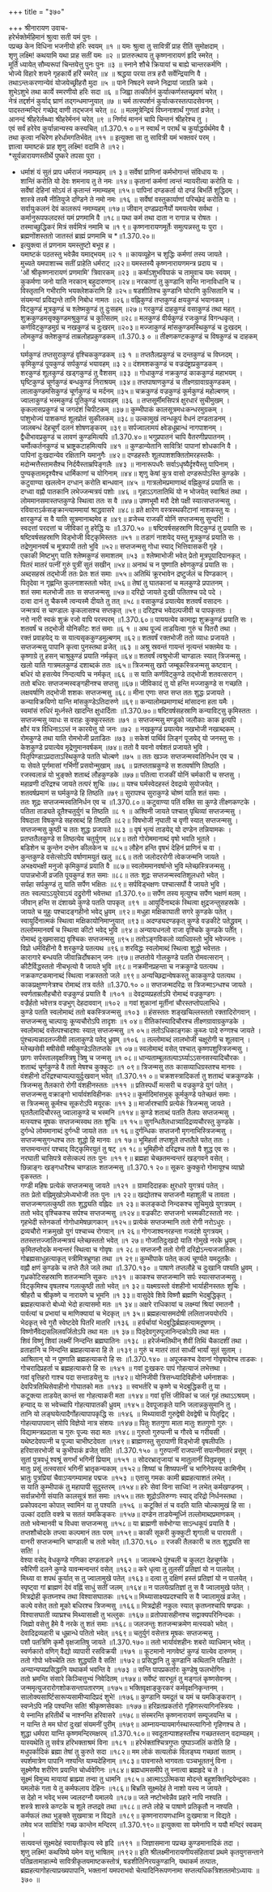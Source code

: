 +++
title = "३७०"

+++
श्रीनारायण उवाच-  
हरेर्भक्तेर्महिमानं श्रुत्वा सती यमं पुनः ।  
पप्रच्छ केन विधिना भजनीयो हरिः स्वयम् ॥१ ॥
यमः श्रुत्वा तु सावित्रीं प्राह रीतिं सुमोक्षदाम् ।  
शृणु लक्ष्मि! कथयामि यथा प्राह सतीं यमः ॥२ ॥
प्रातरुत्थाय तु कृष्णनारायणं हृदि स्मरेत् ।  
मूर्तिं ध्यायेत् सौम्यरूपां चिन्तयेत्तु पुनः पुनः ॥३ ॥
स्नाने शौचे क्रियायां च बाह्ये चान्तरकर्मणि ।  
भोज्ये विहारे शयने गृहकार्ये हरिं स्मरेत् ॥४ ॥
श्रद्धया परया तत्र हरौ सर्वेन्द्रियाणि वै ।  
तथाऽन्तःकरणान्येवं योजयेच्छ्रीहरौ मुदा ॥५ ॥
पाने निषदने स्वप्ने निद्रायां जाग्रति क्रमे ।  
शुभेऽशुभे तथा कार्ये स्मरणीयो हरिः सदा ॥६ ॥
जिह्वा तत्कीर्तनं कुर्यात्कर्णस्तच्छ्रवणं चरेत् ।  
नेत्रं तद्दर्शनं कुर्याद् घ्राणं तद्गन्धमाप्नुयात् ॥७ ॥
चर्म तत्स्पर्शनं कुर्यात्करस्तत्पादसेवनम् ।  
पादस्तन्मन्दिरं गच्छेद् वाणी तद्भजनं चरेत् ॥८ ॥
मलमूत्रेन्द्रियं विघ्ननाशार्थं गुणतां व्रजेत् ।  
आनन्दं श्रीहरेर्लब्ध्वा श्रीहरेर्मननं चरेत् ॥९ ॥
निर्णयं माननं चापि चिन्तनं श्रीहरेश्च तु ।  
एवं सर्वं हरेरेव कुर्यान्नान्यस्य कस्यचित् ॥1.370.१ ०॥
न स्वार्थं न परार्थं च कुर्याद्धर्यर्थमेव वै ।  
तथा कृत्वा नचिरेण हरेर्धामगतिर्भवेत् ॥११ ॥
इत्युक्ता सा तु सावित्री यमं भक्तवरं परम् ।  
ज्ञात्वा यमाष्टकं प्राह शृणु लक्ष्मि! वदामि ते ॥१२।  
*सूर्यन्नारायणस्तीर्थे पुष्करे तपसा पुरा ।  
* धर्माशं यं सुतं प्राप धर्मराजं नमाम्यहम् ॥१ ३॥
सर्वेषां प्राणिनां कर्मभोगान्तं संविधाय यः ।  
शान्तिं करोति यो देवः शमनाय तु ते नमः ॥१४॥
कृतानां कर्मणां त्वन्तं न्यायरीत्या करोति यः ।  
सर्वेषां देहिनां सोऽयं तं कृतान्तं नमाम्यहम् ॥१५॥
पापिनां दण्डकर्ता यो दण्डं बिभर्ति शुद्धिदम् ।  
शास्त्रे तस्मै नीतियुजे दण्डिने ते नमो नमः ॥१६ ॥
सर्वेषां वस्तुकार्याणां परिच्छेदं करोति यः ।  
सर्वायुःकलनं देवं कालरूपं नमाम्यहम् ॥१७॥
जीवान् दण्डप्रदानैर्यो यमयत्येव सर्वथा ।  
कर्मानुरूपफलदस्तं यमं प्रणमामि वै ॥१८॥
यथा कर्म तथा दाता न रागान्न च रोषतः ।  
तस्माच्छुद्धिकरं मित्रं सर्वमित्रं नमामि च ॥१ ९॥
कृष्णनारायणमूर्तेः समुत्पन्नस्तु यः पुरा ।  
ब्रह्मणोंशस्ततो जातस्तं ब्राह्मं प्रणमामि च *॥1.370.२०॥
* इत्युक्त्वा तं प्रणनाम यमस्तुष्टो बभूव ह ।  
यमाष्टकं पठतस्तु भवेन्नैव यमाद्भयम् ॥२ १ ॥
कायव्यूहेन च शुद्धिः कर्मणां तस्य जायते ।  
मुच्यते यमपाशाच्च सतीं प्राहेति धर्मराट् ॥२२॥
यमस्तस्यै कृष्णनारायणमन्त्र प्रदाय च ।  
'ओं श्रीकृष्णनारायणं प्रणमामि' त्रिवारकम् ॥२३ ॥
कर्माऽशुभविपाकं च तामुवाच यमः स्वयम् ।  
कुकर्मणा जनो याति नरकान् बहुदारुणान् ॥२४॥
नरकाणां तु कुण्डानि सन्ति नानाविधानि च ।  
विस्तृतानि गभीराणि भयक्लेशकराणि हि ॥२५॥
षडशीतिश्च कुण्डानि घोराणि कुत्सितानि च ।  
संयमन्यां प्रविद्यन्ते तानि निबोध नामतः ॥२६॥
वह्निकुण्डं तप्तकुण्डं क्षयकुण्डं भयानकम् ।  
विट्कुण्डं मूत्रकुण्डं च श्लेष्मकुण्डं तु दुःसहम् ॥२७॥
गरकुण्डं दाहकुण्डं वसाकुण्डं तथा महत् ।  
शुक्रकुण्डमसृक्कुण्डमश्रुकुण्डं च कुत्सितम् ॥२८॥
मलकुण्डं वीर्यकुण्डं रजःकुण्डं विगन्धकृत् ।  
कर्णविट्कुण्डमुग्रं च नखकुण्डं च दुःखरम् ॥२०३॥
मज्जाकुण्डं मांसकुण्डमस्थिकुण्डं च दुःखदम् ।  
लोमकुण्डं क्लेशकुण्डं ताम्रलोहप्रकुण्डकम् ॥1.370.३ ० ॥
तीक्ष्णकण्टककुण्डं च विषकुण्डं च दाहकम् ।  
घर्मकुण्डं तप्तसुराकुण्डं वृश्चिककुण्डकम् ॥३ १ ॥
तप्ततैलप्रकुण्डं च दन्तकुण्डं च विघ्नदम् ।  
कृमिकुण्डं पूयकुण्डं सर्पकुण्डं भयावहम् ॥३ २॥
दंशमशककुण्डं च वज्रदंष्ट्राप्रकुण्डकम् ।  
शरकुण्डं शूलकुण्डं खड्गकुण्डं तु वैशसम् ॥३३ ॥
गोधाकुण्डं नक्रकुण्डं काककुण्डं महाभयम् ।  
घृष्टिकुण्डं चूर्णकुण्डं बन्धकुण्डं निराश्रयम् ॥३४॥
तप्तपाषाणकुण्डं च तीक्ष्णग्रावाग्रकुण्डकम् ।  
लालाकुण्डमसिकुण्डं चूर्णकुण्डं च मर्दनम् ॥३५॥
चक्रकुण्डं वज्रकुण्डं कूर्मकुण्डं महोल्बणम् ।  
ज्वालाकुण्डं भस्मकुण्डं पूतिकुण्डं भयावहम् ॥३६ ॥
तप्तसूर्मीमसिपत्रं क्षुरधारं सुचीमुखम् ।  
कृकलासप्रकुण्डं च जगदंशं चिपीटकम् ॥३७॥
कुम्भीपाकं कालसूत्रमधःकन्धरमुग्रकम् ।  
पांशुभोज्यं पाशकण्ठं शूलप्रोतं सुकीलकम् ॥३८॥
उल्कामुखं त्वन्धकूपं वेधनं दण्डताडनम् ।  
जालबन्धं देहचूर्णं दलनं शोषणङ्करम् ॥३९॥
सर्पज्वालामयं क्ष्वेडधूम्रान्धं नागपाशनम् ।  
द्वैधीभावप्रकुण्डं च लावणं कुण्डमित्यपि ॥1.370.४०॥
भगुप्रपातनं चापि वैतरणीप्रपातनम् ।  
चर्मोत्कर्तनकुण्डं च भ्राष्ट्रकटाहमित्यपि ॥४१ ॥
कुण्डान्येतानि सावित्रि! पापानां शोधकानि वै ।  
पापिनां दुःखदान्येव रक्षितानि यमानुगैः ॥४२॥
दण्डहस्तैः शूलपाशशक्तितोमरहस्तकैः ।  
मदोन्मत्तैस्तामसैश्च निर्दयैस्ताम्रपिङ्गलैः ॥४३ ॥
नानारूपधरैः सर्वाऽधृष्यैर्दृश्यैस्तु पापिनाम् ।  
पुण्यकृतामदृश्यैश्च धार्मिकाणां च योगिनाम् ॥४४॥
शृणु केषां कुत्र वासो दण्डरूपोऽस्ति कुण्डके ।  
कटुवाण्या खलत्वेन दग्धान् करोति बान्धवान् ॥४५ ॥
गात्रलोमप्रमाणाब्दं वह्निकुण्डं प्रयाति सः ।  
दग्ध्वा वह्नौ पातकानि लभेज्जन्मत्रयं पशोः ॥४६ ॥
गृहाऽऽगतातिथिं यो न भोजयेत् स्वाश्रितं तथा ।  
लोममानसमास्तप्तकुण्डे स्थित्वा ततः स वै ॥४७॥
उष्णभूमौ मरौ देशे पक्षी स्यात्सप्तजन्मसु ।  
रविवाराऽर्कसङ्क्रान्त्याममायां श्राद्धवासरे ॥४८॥
व्रते क्षारेण वस्त्रस्थकीटानां नाशकस्तु यः ।  
क्षारकुण्डं स वै याति सूत्रमानाब्दमेव ह ॥४९॥
व्रजेच्च राजकीं योनिं सप्तजन्मसु सुन्दरि! ।  
स्वदत्तां परदत्तां च जीविकां तु हरेद्धि यः ॥1.370.५० ॥
षष्टिवर्षसहस्राणि विट्कुण्डं तु प्रयाति सः ।  
षष्टिवर्षसहस्राणि विड्भोजी विट्कृमिस्ततः ॥५१ ॥
तडागं नाशयेद् यस्तु मूत्रकुण्डं प्रयाति सः ।  
तद्रेणुमानवर्षं च मूत्रपायी ततो भुवि ॥५२॥
सप्तजन्मसु गोधा स्याद् भित्तिवासकरी गृहे ।  
एकाकी मिष्टभुग् याति श्लेष्मकुण्डं समाशतम् ॥५३ ॥
श्लेष्माभोजी भवेत् प्रेतो मूत्रपूयादिपानकृत् ।  
पितरं मातरं पत्नीं गुरुं पुत्रीं सुतं सखीन् ॥५४॥
अनाथं च न पुष्णाति क्ष्वेणकुण्डं प्रयाति सः ।  
अब्दसहस्रं तद्भोजी ततः प्रेतः शतं समाः ॥५५॥
अतिथिं क्रूरभावेन द्रष्टुर्जलं च पिण्डकान् ।  
पितृदेवा न गृह्णन्ति कुलनाशस्ततो भवेत् ॥५६॥
तेषां तु घातकानां च मलकुण्डे प्रपातनम् ।  
शतं समा मलभोजी ततः स सप्तजन्मसु ॥५७॥
दरिद्रो जायते दुःखी पतितश्च पदे पदे ।  
दत्वा दानं तु चैकस्मै त्वन्यस्मै दीयते तु तत् ॥५८॥
वसाकुण्डं प्रयात्येव शतवर्षं वसादनः ।  
जन्मत्रयं स चाण्डालः कृकलासश्च सप्तकृत् ॥५९॥
दरिद्रश्च भवेदल्पजीवी च पापकृत्ततः ।  
नरो नारी स्वकं शुक्रं रजो वापि परस्परम् ॥1.370.६०॥
पाययत्येव कामाद्वा शुक्रकुण्डं प्रयाति सः ।  
शतवर्षं च तद्भोजी योनिकीटः शतं समाः ॥६ १ ॥
अथ पूज्यं ताडयित्वा गुरुं च पितरौ तथा ।  
रक्तं प्रवाहयेद् यः स यात्यसृककुण्डमुल्बणम् ॥६२॥
शतवर्षं रक्तभोजी ततो व्याधः प्रजायते ।  
सप्तजन्मसु पापानि कृत्वा पुनस्तथा व्रजेत् ॥६३ ॥
अश्रु स्रवन्तं गायन्तं नृत्यन्तं भक्तमेव यः ।  
कृष्णाग्रे तु हसन् चाश्रुकुण्डं प्रयाति नर्मकृत् ॥६४॥
शतवर्षं त्वश्रुभोजी चाण्डालः स्यात् त्रिजन्मसु ।  
खलो याति गात्रमलकुण्डं दशाब्दकं ततः ॥६५॥
त्रिजन्मसु खरो जम्बूकस्त्रिजन्मसु कष्टवान् ।  
बधिरं यो हसत्येव निन्दत्यपि च नर्मकृत् ॥६६ ॥
स याति कर्णविट्कुण्डे तद्भोजी शतवत्सरान् ।  
ततो बधिरः सप्तजन्मस्वङ्गहीनश्च सप्तसु ॥६७॥
जीविकादं तु यो हन्ति मज्जाकुण्डे स गच्छति ।  
लक्षवर्षाणि तद्भोजी शशकः सप्तजन्मसु ॥६८॥
मीना एणाः सप्त सप्त ततः शुद्धः प्रजायते ।  
कन्याविक्रयिणो यान्ति मांसकुण्डेऽतिदारुणे ॥६९॥
कन्यालोमप्रमाणाब्दं मांसादना हता यमैः ।  
स्वमांसं रुधिरं मूर्ध्नस्ते खादन्ति क्षुधार्दिताः ॥1.370.७०॥
षष्टिवर्षसहस्राणि कन्याविट्सु कृमिस्ततः ।  
सप्तजन्मसु व्याधः स वराहः कुक्कुरस्ततः ॥७१ ॥
सप्तजन्मसु मण्डूको जलौकाः काक इत्यपि ।  
क्षौरं यत्र विधिनाऽऽप्तं न कारयेत्तु यो जनः ॥७२ ॥
नखकुण्डं प्रयात्येव नखभोजी नखाब्दकम् ।  
रोमकुण्डे तथा याति रोमभोजी प्रताडितः ॥७३ ॥
सकेशं पार्थिवं लिङ्गं पूजयेद् यो जनस्तु सः ।  
केशकुण्डे प्रयात्येव मृद्रेणुमानवर्षकम् ॥७४॥
ततो वै यवनो वर्षशतं प्रजायते भुवि ।  
पितृपिण्डाऽप्रदाताऽस्थिकुण्डे पतति चोल्बणे ॥७५ ॥
ततः खञ्जः सप्तजन्मस्वतिनिर्धन एव च ।  
यः सेवते पूर्णमासां गर्भिणीं प्रसवोन्मुखाम् ॥७६ ॥
प्रतप्तताम्रकुण्डे स शतवर्षाणि तिष्ठति ।  
रजस्वलान्नं यो भुङ्क्ते शताब्दं लौहकुण्डके ॥७७॥
पतित्वा राजकीं योनिं चर्मकारी च सप्तसु ।  
महाव्रणी दरिद्रश्च जायते तत्परं शुचिः ॥७८॥
यश्च घर्मस्वेदहस्तं देवद्रव्ये सुयोजयेत् ।  
शतवर्षप्रमाणं स घर्मकुण्डे हि तिष्ठति ॥७९॥
सुरापश्च सुराकुण्डे चोष्णं याति शतं समाः ।  
ततः शूद्रः सप्तजन्मस्वतिनिर्धन एव च ॥1.370.८०॥
कटुवाण्या पतिं वक्ति सा कुण्डे तीक्ष्णकण्टके ।  
पतिता ताड्यते दूतैश्चतुर्युगं च तिष्ठति ॥८ १ ॥
अश्विनी जायते पश्चात् पृथिव्यां सप्तजन्मसु ।  
विषदाता विषकुण्डे सहस्राब्दं हि तिष्ठति ॥८२॥
विषभोजी नृघाती च वृणी स्यात् सप्तजन्मसु ।  
सप्तजन्मसु कुष्ठी च ततः शुद्धः प्रजायते ॥८३ ॥
वृषं भृत्यं ताडयेद् यो दण्डेन तन्नियामकः ।  
प्रतप्ततैलकुण्डे स तिष्ठत्येव चतुर्युगम् ॥८४॥
ततो गोरोममानाब्दं वृषो भवति भूतले ।  
बडिशेन च कुन्तेन दन्तेन कीलकेन च ॥८५॥
लौहेन हन्ति वृषभं देहिनं प्राणिनं च वा ।  
कुन्तकुण्डे वसेत्सोऽपि वर्षाणामयुतं खलु ॥८६॥
ततो जलोदररोगी त्वेकजन्मनि जायते ।  
अभक्ष्यभक्षी मनुजो कृमिकुण्डं प्रयाति वै ॥८७॥
स्वलोममानवर्षान्ते भुवि म्लेच्छस्त्रिजन्मसु ।  
पापान्नभोजी व्रजति पूयकुण्डं शत समाः ॥८८॥
ततः शूद्रः सप्तजन्मस्वतिशूलधरो भवेत् ।  
सर्पहा सर्पकुण्डं तु याति सर्पेण भक्षितः ॥८९॥
सर्पविड्भक्षणः पश्चात्सर्पो वै जायते भुवि ।  
ततः स्वल्पाऽऽयुरेवाऽयं दद्रुरोगी भवेत्तथा ॥1.370.९०॥
सर्पेण तस्य मृत्युश्च सर्पेण भक्षणं मतम् ।  
जीवान् हन्ति स दंशाख्ये कुण्डे पतति पापकृत् ॥९१ ॥
आयुर्दिनाब्दकं स्थित्वा क्षुद्रजन्तुसहस्रके ।  
जायते च मुहुः पश्चादङ्गहीनो भवेद् ध्रुवम् ॥९२॥
मधुहा मक्षिकाघाती सगरे कुण्डके पतेत् ।  
स्वायुर्दिनात्मकं स्थित्वा मक्षिकायोनिमाप्नुयात् ॥९३॥
अदण्ड्यदण्डकृत् कुण्डे वज्रकीटे पतेद्ध्रुवम् ।  
तल्लोममानवर्षं च स्थित्वा कीटो भवेद् भुवि ॥९४॥
अन्यायधनलो राजा वृश्चिके कुण्डके पतेत् ।  
रोमाब्दं दुःखमासाद्य वृश्चिकः सप्तजन्मसु ॥९५॥
ततोऽङ्गविकलो व्याधिग्रस्तो भुवि भवेज्जनः ।  
विप्रो धर्मविहीनो वै शरकुण्डे पतत्यथ ॥९६॥
शरविद्धः स्वलोमाब्दं स्थित्वा शुद्धो भवेत्ततः ।  
कारागारे बन्धयति जीवान्निर्दोषकान् जनः ॥९७॥
तप्ततोये गोलकुण्डे पतति रोमवत्सरान् ।  
कीटैर्विद्धस्ततो नीचभृत्यो वै जायते भुवि ॥९८॥
नक्रमीनप्रहन्ता च नक्रकुण्डे पतत्यथ ।  
नक्रकण्टकमानाब्दं स्थित्वा नक्रस्ततो जले ॥९९॥
अन्यच्छिद्रान्वेषकस्तु काककुण्डे पतत्यथ ।  
काकप्रक्षुण्णनेत्रश्च रोमाब्दं तत्र वर्तते ॥1.370.१० ०॥
सप्तजन्मदरिद्रः स त्रिजन्माऽन्धश्च जायते ।  
स्वर्णताम्रलौहचौरो वज्रकुण्डं प्रयाति वै ॥१०१ ॥
देवद्रव्यप्रहर्ताऽपि रोमाब्दं वज्रकुण्डगः ।  
वज्रैर्हतो भवेत्तत्र वज्रभुग् देहदाववान् ॥१०२ ॥
गवां शुकानां मूर्तीनां चौरस्तप्तोपलाभिधे ।  
कुण्डे पतति स्वलोमाब्दं ततो बकस्त्रिजन्मसु ॥१०३ ॥
हंसस्ततः शङ्खचिल्लस्ततो रक्तादिरोगवान् ।  
सप्तजन्मसु चाल्पायुः कूप्यचौरोऽपि तादृशः ॥१ ०४॥
रीतिकांस्यादिचौरश्च तीक्ष्णग्रावाग्रकुण्डके ।  
स्वलोमाब्दं वसेत्पश्चादश्वः स्यात् सप्तजन्मसु ॥१ ०५॥
ततोऽधिकाङ्गकः कुब्जः पादे रुग्णश्च जायते ।  
पुंश्चल्यन्नादतज्जीवी लालाकुण्डे पतेद् ध्रुवम् ॥१०६ ॥
तल्लोमाब्दं लालभोजी चक्षूरोगी च शूलवान् ।  
म्लेच्छसेवी मषीसेवी मषीकुण्डेऽतितप्तके ॥१ ०७॥
स्वलोमाब्दं वसेत् पश्चात् कृष्णपशुस्त्रिजन्मसु ।  
छागः सर्पस्तालवृक्षस्त्रिषु त्रिषु च जन्मसु ॥१ ०८॥
धान्यताम्बूलतल्पाऽर्घ्याऽऽसनसस्यादिचौरकः ।  
शताब्दं चूर्णकुण्डे वै ततो मेषश्च कुक्कुटः ॥१ ०९॥
त्रिजन्मसु ततः कासव्याधिग्रस्तश्च मानवः ।  
वंशहीनो दरिद्रश्चाप्यल्पायुर्दुःखवान् भवेत् ॥1.370.११ ०॥
चक्रशस्त्रादिकर्ता तु शताब्दं चक्रकुण्डके ।  
त्रिजन्मसु तैलकारो रोगी वंशहीनस्ततः ॥१११ ॥
प्रतिस्पर्धी मत्सरी च वज्रकुण्डे युगं पतेत् ।  
सप्तजन्मसु वक्राङ्गो भार्यावंशविहीनकः ॥११२॥
कूर्मादिमांसभुक् कूर्मकुण्डे पतेच्छतं समाः ।  
स त्रिजन्मसु कूर्मश्च सूकरोऽपि मयूरकः ॥११ ३॥
मार्जारश्चापि प्रत्येकं त्रिजन्मसु जायते ।  
घृततैलादिचौरस्तु ज्वालाकुण्डे च भस्मनि ॥११४॥
कुण्डे शताब्दं पतति तैलपः सप्तजन्मसु ।  
मत्स्यश्च मूषकः सप्तजन्मस्वथ ततः शुचिः ॥१ १५॥
सुगन्धितैलधात्र्यादिद्रव्यचौरस्तु कुण्डके ।  
दुर्गन्धे लोममानाब्दं दुर्गन्धी जायते ततः ॥१ १६॥
दुर्गन्धिकः सप्तजनौ मृगनाभिस्त्रिजन्मसु ।  
सप्तजन्मसुगन्धश्च ततः शुद्धो हि मानवः ॥१ १७॥
भूमिहर्ता तप्तशूले तप्ततैले पतेत् ततः ।  
सप्तमन्वन्तरं पश्चाद् विट्कृमिरयुतं तु षट् ॥१ १८॥
भूमिहीनो दरिद्रश्च ततो वै शुद्ध एव सः ।  
नरघाती चासिपत्रे वसेत्कल्पं ततः पुनः ॥११ ९॥
ब्रह्महा चेच्छतमन्वन्तरं खड्गवने वसेत् ।  
छिन्नाङ्गः खङ्गधारैश्च चाण्डालः शतजन्मसु ॥1.370.१ २०॥
सूकरः कुक्कुरो गोमायूश्च व्याघ्रो वृकस्ततः ।  
गण्डी महिषः प्रत्येकं सप्तजन्मसु जायते ॥१२१ ॥
ग्रामादिदाहकः क्षुरधारे युगत्रयं पतेत् ।  
ततः प्रेतो वह्निमुखोऽमेध्यभोजी ततः पुनः ॥१ २२॥
खद्योतश्च सप्तजनौ महाशूली च तावता ।  
सप्तजन्मगलत्कुष्ठी ततः शुद्ध्यति वह्निदः ॥१ २३॥
कलङ्कदो निन्दकश्च सूचिमुखे युगत्रयम् ।  
ततो भवेद् वृश्चिकश्च सर्पश्च सप्तजन्मसु ॥१२४॥
वज्रकीटः सप्तजनो भस्मकीटस्ततो नरः ।  
गृहभेदी स्तेनकर्ता गोगोधामेषछागकान् ॥१२५॥
प्रत्येकं सप्तजन्मानि ततो रोगी नरोऽधुरः ।  
द्रव्यचौरो नक्रमुखो युगं पश्चाच्च रोगवान् ॥१ २६॥
गोगजाश्वनरहन्ता गजदंशे युगत्रयम् ।  
ततस्तत्तज्जातिजन्मत्रयं म्लेच्छस्ततो भवेत् ॥१ २७॥
गोजातिदुःखदो याति गोमुखे नरके ध्रुवम् ।  
कृमितप्तोदके मन्वन्तरं स्थित्वा च गोवृषः ॥१ २८॥
सप्तजनौ ततो रोगी दरिद्रोऽन्त्यजजातिकः ।  
गोब्रह्मसाधुहत्याकृत् स्त्रीमित्रभ्रूणहा तथा ॥१ २९॥
कुम्भीपाके पतेत् कल्पं चूर्ण्यते यमदूतकैः ।  
वह्नौ क्षणं कुण्डके च तप्ते तैले जले तथा ॥1.370.१३० ॥
पाषाणे तप्तलौहे च दुःखानि पश्यति ध्रुवम् ।  
गृध्रकोटिसहस्राणि शतजन्मानि सूकरः ॥१३१ ॥
काकश्च सप्तजन्मानि सर्पः स्यात्सप्तजन्मसु ।  
विट्कृमिश्च वृषलश्च गलत्कुष्ठी ततो भवेत् ॥१ ३२॥
यक्ष्मग्रस्तो वंशहीनो भार्याहीनस्ततः शुचिः ।  
श्रीहरौ च श्रीकृष्णे च नारायणे च भूमनि ॥१ ३३॥
वासुदेवे शिवे विष्णौ ब्रह्मणि भेदबुद्धिकृत् ।  
ब्रह्महत्याकरो बोध्यो भेदो हत्यासमो मतः ॥१ ३४॥
अक्षरे राधिकायां च लक्ष्म्यां श्रियां रमातनौ ।  
पार्वत्यां च प्रभायां च माणिक्यायां च भेदकृत् ॥१ ३५॥
ब्रह्महत्यासमदोषी ललिताजययोरपि ।  
भेदकृत् स्वे गुरौ स्वेष्टदेवे पितरि मातरि ॥१३६ ॥
हर्यर्चायां भेदबुद्धिर्ब्रह्महत्यामदूषणम् ।  
विष्णोर्नैवेद्यसलिलवर्जितोऽपि तथा मतः ॥१ ३७॥
पितृदेवगुरुपूजानिन्दकोऽपि तथा मतः ।  
शिवं विष्णुं शिवां लक्ष्मीं निन्दन्ति ब्रह्मघातिनः ॥१३८ ॥
हरेर्जन्मतिथीन् शैवीं तिथिं चैकादशीं तथा ।  
व्रताहानि च निन्दन्ति ब्रह्महत्याकरा हि ते ॥१३९॥
गुरुं च मातरं तातं साध्वीं भार्यां सुतं सुताम् ।  
आश्रितान् यो न पुष्णाति ब्रह्महत्याकरो हि सः ॥1.370.१४० ॥
अपूजकश्च देवानां गोवृषादेश्च ताडकः ।  
गोचरादिप्रहर्ता च ब्रह्महत्याकरो हि सः ॥१४१ ॥
गवां दुःखकरः पापं गोहत्याजं लभेत्तथा ।  
गवां वृत्तिहरो गाश्च पदा सन्ताडयेत्तु यः ॥१४२॥
योनिजीवी त्रिसन्ध्यादिविहीनो धर्मनाशकः ।  
देवपित्रतिथिसेवाहीनो गोघातको मतः ॥१४३ ॥
स्वभर्तरि च कृष्णे च भेदबुद्धिकरी तु या ।  
कटूक्त्या ताडयेत् कान्तं सा गोहत्याकरी मता ॥१४४॥
गवां वृत्तिं जीविकां च जलं गृहं तथाऽऽश्रयम् ।  
हन्याद् यः स भवेच्चापि गोहत्यापातकी ध्रुवम् ॥१४५॥
देवपूजाकृते यानि जलान्नकुसुमानि तु ।  
तानि यो लङ्घयेत्पादैर्गोहत्यापापकृद्धि सः ॥१४६ ॥
मिथ्यावादी गुरुद्वेषी देवद्वेषी च पितृद्विट् ।  
गोहत्यापापवान् सोपि विज्ञेयो नात्र संशयः ॥१४७॥
पितुः शतगुणा माता मातुः शतगुणो गुरुः ।  
विद्यामन्त्रप्रदाता च गुरुः पूज्यः सदा मतः ॥१४८॥
गुरुतो गुरुपत्नी च गौरवे च गरीयसी ।  
यथेष्टदेवपत्नी च पूज्या चाभीष्टदेवता ॥१४९॥
ब्राह्मणस्तु सुरापाणी विड्भोजी वृषलीपतिः ।  
हरिवासरभोजी च कुभीपाकं व्रजेत् सति! ॥1.370.१५० ॥
गुरुपत्नीं राजपत्नीं सपत्नीमातरं प्रसूम् ।  
सुतां पुत्रवधूं श्वश्रूं सगर्भां भगिनीं प्रियाम् ॥१५१ ॥
सोदरभ्रातृजायां च मातुलानीं पितृप्रसूम् ।  
मातुः प्रसूं तत्स्वसारं भगिनीं भ्रातृकन्यकाम् ॥१५२॥
शिष्यां च शिष्यपत्नीं च भागिनेयस्य कामिनीम् ।  
भ्रातुः पुत्रप्रियां चैवाऽप्यगम्यामाह पद्मजः ॥१५३ ॥
एतासु गमकः कामी ब्रह्महत्याशतं लभेत् ।  
स याति कुम्भीपाकं तु महापापी सुदुस्तरम् ॥१५४॥
हरेः सेवां विना साध्वि! न लभेत् कर्मखण्डनम् ।  
सर्वान्नभोगी संयाति कालसूत्रं शतं समाः ॥१५५॥
ततः शूद्रोऽतिरुग्णः स्याद् दरिद्रो निर्धनस्तथा ।  
प्रकोपवदना कोपात् स्वामिनं या तु पश्यति ॥१५६ ॥
कटूक्तिं तं च वदति याति चोल्कामुखं हि सा ।  
उल्कां ददाति वक्त्रे च सततं यमकिङ्करः ॥१५७॥
दण्डेन ताडयेन्मूर्ध्नि तल्लोमाब्दप्रमाणकम् ।  
ततो भवेन्मानवी च विधवा सप्तजन्मसु ॥१५८॥
या ब्राह्मणी सर्वभोग्या साऽन्धकूपं प्रयाति वै ।  
तप्तशौचोदके तप्त्वा कल्पमानं ततः परम् ॥१५९॥
काकी सूकरी कुक्कुटी शृगाली च पारावती ।  
वानरी सप्तजन्मानि चाण्डाली च ततो भवेत् ॥1.370.१६० ॥
रजकी तैलकारी च ततः शुद्ध्यति सा सति! ।  
वेश्या वसेद् वेधकुण्डे गणिका दण्डताडने ॥१६१ ॥
जालबन्धे पुंश्चली च कुलटा देहचूर्णके ।  
स्वैरिणी दलने कुण्डे यावन्मन्वन्तरं वसेत् ॥१६२॥
करे धृत्वा तु तुलसीं प्रतिज्ञां यो न पालयेत् ।  
मिथ्या वा शपथं कुर्यात् स तु ज्वालामुखे पतेत् ॥१६३॥
दत्वा तु दक्षिणं हस्तं प्रतिज्ञां यो न पालयेत् ।  
स्पृष्ट्वा गां ब्राह्मणं देवं वह्निं साधुं सतीं जलम् ॥१६४॥
न पालयेत्प्रतिज्ञां तु स वै ज्वालामुखे पतेत् ।  
मित्रद्रोही कृतघ्नश्च तथा विश्वासघातकः ॥१६५॥
मिथ्यासाक्ष्यप्रदश्चापि स वै ज्वालामुखं व्रजेत् ।  
कल्पे वसेत् ततो मूको बधिरश्च त्रिजन्मसु ॥१६६॥
मित्रद्रोही नकुलः स्यात् कृतघ्नश्चापि षण्ढकः ।  
विश्वासघाती व्याघ्रश्च मिथ्यासाक्षी तु भल्लुकः ॥१६७॥
व्रतोपवासहीनश्च सद्वाक्यपरिनिन्दकः ।  
जिह्मो वसेत्तु हैमे वै नरके तु शतं समाः ॥१६८॥
जलजन्तुः शतजन्मक्रमेण मत्स्यको भवेत् ।  
देवादिद्रव्यहारी च धूम्रान्धे पतितो भवेत् ॥१६९॥
चतुर्युगं वसेत्तत्र मूषकः सप्तजन्मसु ।  
पशौ पतत्रिणि कृमौ वृक्षजातिषु जायते ॥1.370.१७०॥
ततो भार्यावंशहीनः शबरो व्याधिमान् भवेत् ।  
स्वर्णकारो वणिग् वैद्यो व्यापारी रसविक्रयी ॥१७१ ॥
कूटमानो नागवेष्टं कुण्डं यात्येव दारुणम् ।  
ततो गोपो भवेच्चेति ततः शुद्ध्यति वै सति! ॥१७२॥
प्रसिद्धानि तु कुण्डानि कथितानि पतिव्रते! ।  
अन्यान्यप्यप्रसिद्धानि यथाकर्म भवन्ति वे ॥१७३ ॥
सन्ति पापप्रकर्तारः कुण्डेषु फलभोगिनः ।  
ततो भ्रमन्ति संसारे किञ्चित्तुभ्यं निवेदितम् ॥१७४॥
सर्वेष्टं सारभूतं तु मङ्गलं कृष्णसेवनम् ।  
जन्ममृत्युजरारोगशोकसन्तापतारणम् ॥१७५॥
भक्तिवृक्षाङ्कुरकरं कर्मवृक्षनिकृन्तनम् ।  
सालोक्यसार्ष्टिसारूप्यसामीप्यादिप्रदं शुभे! ॥१७६॥
कुण्डानि यमदूतं च यमं च यमकिङ्करान् ।  
स्वप्नेऽपि नहि पश्यन्ति सति! श्रीकृष्णसेवकाः ॥१७७॥
हरिव्रतप्रकर्तारो गृहिणस्त्यागिनस्त्रियः ।  
ये स्नान्ति हरितीर्थे च नाश्नन्ति हरिवासरे ॥१७८॥
संस्मरन्ति कृष्णनारायणं सम्पूजयन्ति च ।  
न यान्ति ते मम घोरां दुःखां संयमनीं पुरीम् ॥१७९॥
आम्नायन्यायमार्गस्थास्त्यागिनो गृहिणश्च ते ।  
शुद्धा धर्मपरा यान्ति कृष्णमन्दिरमक्षरम् ॥1.370.१८०॥
स्वदूतान्पाशहस्ताँश्च गच्छतस्तान् वदाम्यहम् ।  
यास्यथेति तु सर्वत्र हरिभक्ताश्रमं विना ॥१८१ ॥
हरेर्भक्तांश्चित्रगुप्तः पुष्पाञ्जलिं करोति हि ।  
मधुपर्कादिकं ब्रह्मा तेषां तु कुरुते सदा ॥१८२॥
मम लोकं सत्यलोकं विलङ्घ्य गच्छतां सताम् ।  
स्पर्शमात्रेण पापानि नश्यन्ति याम्यदेहिनाम् ॥१८३॥
पावनास्ते भागवताः पञ्चभूततनुं विना ।  
सूक्ष्मेणैव शरीरेण प्रयान्ति चोर्ध्ववेगिनः ॥१८४॥
ब्रह्मधामसमीपे तु स्नात्वा ब्रह्महृदे च ते ।  
सूक्ष्मं विमुच्य मायायां ब्राह्म्या तन्वा तु धामनि ॥१८५॥
आत्माऽऽत्मिकया मोदन्ते बहुशक्तिन्द्रियेन्द्रकाः ।  
यमलोकं गता ये तु कर्मफलाय देहिनः ॥१८६॥
बिभ्रति सूक्ष्मदेहं ते नाशो यस्य न जायते ।  
स देहो न भवेद् भस्म ज्वलदग्नौ यमालये ॥१८७॥
जले नष्टोभवेन्नैव प्रहारे नापि नश्यति ।  
शस्त्रे शास्त्रे कण्टके च शूले तप्तद्रवे तथा ॥१८८॥
तप्ते लोहे च पाषाणे प्रतिकृतौ न नश्यति ।  
कर्मफलं तथा भुङ्क्ते सुखमात्रा न विद्यते ॥१८९॥
कृष्णनारायणधाम्नि दुःखमात्रा न विद्यते ।  
तमेव भज सावित्रि! गच्छ कान्तेन मन्दिरम् ॥1.370.१९०॥
इत्युक्त्वा सा यमेनापि न ययौ मन्दिरं स्वकम् ।  
सत्यवन्तं सूक्ष्मदेहं स्वायत्तीकृत्य स्वे हृदि ॥१९१ ॥
जिज्ञासमाना पप्रच्छ कुण्डमानादिकं तदा ।  
शृणु लक्ष्मि! कथयिष्ये यमेन यत्तु भाषितम् ॥१९२॥
इति श्रीलक्ष्मीनारायणीयसंहितायां प्रथमे कृतयुगसन्ताने पतिव्रतामाहात्म्ये सावित्रीकृतयमाष्टकस्तोत्रं, षडशीतिनिरयकुण्डानि, यथाकर्म तत्पातः, ब्रह्महत्यागोहत्याप्रख्यपापानि, भक्तानां यमपराभवो चेत्यादिनिरूपणनामा सप्तत्यधिकत्रिशततमोऽध्यायः ॥३७० ॥
    
